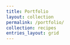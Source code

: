 ```yaml
---
title: Portfolio
layout: collection
permalink: /portfolio/
collection: recipes
entries_layout: grid
---
```

